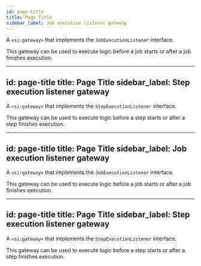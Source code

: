 ```yaml
---
id: page-title
title: Page Title
sidebar_label: Job execution listener gateway
---
```


A <code>&lt;si:gateway&gt;</code> that implements the <code>JobExecutionListener</code> interface.

This gateway can be used to execute logic before a job starts or after a job finishes execution.

---
id: page-title
title: Page Title
sidebar_label: Step execution listener gateway
---

A <code>&lt;si:gateway&gt;</code> that implements the <code>StepExecutionListener</code> interface.

This gateway can be used to execute logic before a step starts or after a step finishes execution.

---
id: page-title
title: Page Title
sidebar_label: Job execution listener gateway
---

A <code>&lt;si:gateway&gt;</code> that implements the <code>JobExecutionListener</code> interface.

This gateway can be used to execute logic before a job starts or after a job finishes execution.

---
id: page-title
title: Page Title
sidebar_label: Step execution listener gateway
---

A <code>&lt;si:gateway&gt;</code> that implements the <code>StepExecutionListener</code> interface.

This gateway can be used to execute logic before a step starts or after a step finishes execution.

